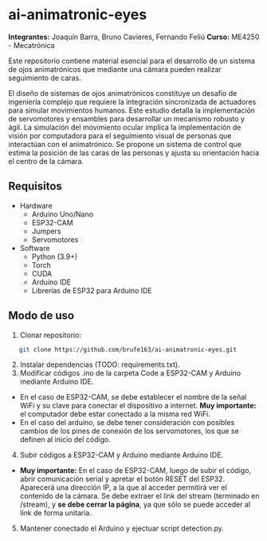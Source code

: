 # ai-animatronic-eyes
**Integrantes:** Joaquín Barra, Bruno Cavieres, Fernando Feliú
**Curso:** ME4250 - Mecatrónica

Este repositorio contiene material esencial para el desarrollo de un sistema de ojos animatrónicos que mediante una cámara pueden realizar seguimiento de caras.

El diseño de sistemas de ojos animatrónicos constituye un desafío de ingeniería complejo que requiere la integración sincronizada de actuadores para simular movimientos humanos. Este estudio detalla la implementación de servomotores y ensambles para desarrollar un mecanismo robusto y ágil. La simulación del movimiento ocular implica la implementación de visión por computadora para el seguimiento visual de personas que interactúan con el animatrónico. Se propone un sistema de control que estima la posición de las caras de las personas y ajusta su orientación hacia el centro de la cámara.
## Requisitos
* Hardware
  * Arduino Uno/Nano
  * ESP32-CAM
  * Jumpers
  * Servomotores
* Software
  * Python (3.9+)
  * Torch
  * CUDA
  * Arduino IDE
  * Librerías de ESP32 para Arduino IDE
## Modo de uso
1. Clonar repositorio:
```sh
   git clone https://github.com/brufe163/ai-animatronic-eyes.git
   ```
2. Instalar dependencias (TODO: requirements.txt).
3. Modificar códigos .ino de la carpeta Code a ESP32-CAM y Arduino mediante Arduino IDE.
 * En el caso de ESP32-CAM, se debe establecer el nombre de la señal WiFi y su clave para conectar el dispositivo a internet. **Muy importante:** el computador debe estar conectado a la misma red WiFi.
 * En el caso del arduino, se debe tener consideración con posibles cambios de los pines de conexión de los servomotores, los que se definen al inicio del código.
4. Subir códigos a ESP32-CAM y Arduino mediante Arduino IDE.
 * **Muy importante:** En el caso de ESP32-CAM, luego de subir el código, abrir comunicación serial y apretar el botón RESET del ESP32. Aparecerá una dirección IP, a la que al acceder permitirá ver el contenido de la cámara. Se debe extraer el link del stream (terminado en /stream), y **se debe cerrar la página**, ya que sólo se puede acceder al link de forma unitaria.
5. Mantener conectado el Arduino y ejectuar script detection.py. 

